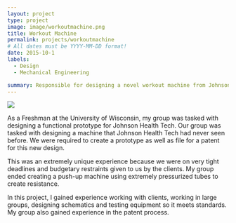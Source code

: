 ```yaml
---
layout: project
type: project
image: image/workoutmachine.png
title: Workout Machine
permalink: projects/workoutmachine
# All dates must be YYYY-MM-DD format!
date: 2015-10-1
labels:
  - Design
  - Mechanical Engineering

summary: Responsible for designing a novel workout machine from Johnson Health Tech.
---
```


<img class="ui medium right floated rounded image" src="../images/vacay-home-page.png">

As a Freshman at the University of Wisconsin, my group was tasked with designing a functional prototype for Johnson Health Tech. Our group was tasked with designing a machine that Johnson Health Tech had never seen before. We were required to create a prototype as well as file for a patent for this new design. 

This was an extremely unique experience because we were on very tight deadlines and budgetary restraints given to us by the clients. My group ended creating a push-up machine using extremely pressurized tubes to create resistance. 

In this project, I gained experience working with clients, working in large groups, designing schematics and testing equipment so it meets standards. My group also gained experience in the patent process. 

